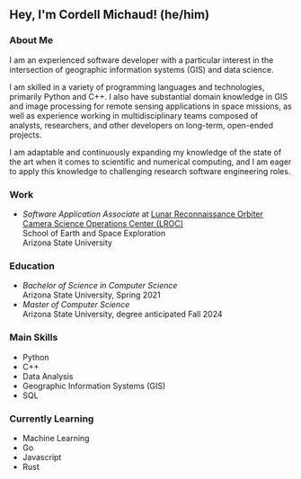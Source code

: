 <h2>Hey, I'm Cordell Michaud! (he/him)</h2>

<!--
<img align="right" width="460" height="460" src="res/michaudcordell_avatar.png">
-->


<h3>About Me</h3>
<p>
    I am an experienced software developer with a particular interest in the intersection of geographic information systems (GIS) and data science.
</p>

<p>
    I am skilled in a variety of programming languages and technologies, primarily Python and C++. I also have substantial domain knowledge in GIS and image processing for remote sensing applications in space missions, as well as experience working in multidisciplinary teams composed of analysts, researchers, and other developers on long-term, open-ended projects.
</p>

<p>
    I am adaptable and continuously expanding my knowledge of the state of the art when it comes to scientific and numerical computing, and I am eager to apply this knowledge to challenging research software engineering roles.
</p>

<h3>Work</h3>

<ul>
    <li>
        <em>Software Application Associate</em> at <a href="https://www.lroc.asu.edu/">Lunar Reconnaissance Orbiter Camera Science Operations Center (LROC)</a><br>
        School of Earth and Space Exploration<br>
        Arizona State University
    </li>
</ul>

<h3>Education</h3>
<ul>
    <li>
        <em>Bachelor of Science in Computer Science</em><br>
        Arizona State University, Spring 2021
    </li>
    <li>
        <em>Master of Computer Science</em><br>
        Arizona State University, degree anticipated Fall 2024
    </li>
</ul>

<h3>Main Skills</h3>

<ul>
    <li>Python</li>
    <li>C++</li></li>
    <li>Data Analysis</li>
    <li>Geographic Information Systems (GIS)</li>
    <li>SQL</li>
</ul>

<h3>Currently Learning</h3>

<ul>
    <li>Machine Learning</li>
    <li>Go</li>
    <li>Javascript</li>
    <li>Rust</li>
</ul>
